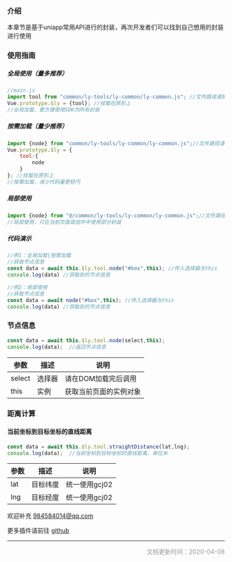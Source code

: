 ### 介绍

本章节是基于uniapp常用API进行的封装，再次开发者们可以找到自己想用的封装进行使用



### 使用指南

##### 全局使用（量多推荐）

```js
//main.js
import tool from "common/ly-tools/ly-common/ly-common.js"; //文件路径请换成本地路径
Vue.prototype.$ly = {tool}; //挂载在原形上
//全局加载，更方便使用SDK内所有封装
```

##### 按需加载（量少推荐）

```js
import {node} from "common/ly-tools/ly-common/ly-common.js";//文件路径请换成本地路径
Vue.prototype.$ly = {
    tool:{
        node
    }
}; //挂载在原形上
//按需加载，减少代码量更轻巧
```
##### 局部使用

```js
import {node} from "@/common/ly-tools/ly-common/ly-common.js";//文件路径请换成本地路径
//局部使用，只在当前页面或组件中使用部分封装
```


##### 代码演示

```js
//例1：全局加载|按需加载
//获取节点信息
const data = await this.$ly.tool.node("#box",this); //传入选择器与this
console.log(data) //获取到的节点信息

//例2：局部使用
//获取节点信息
const data = await node("#box",this); //传入选择器与this
console.log(data) //获取到的节点信息
```



### 节点信息


```js
const data = await this.$ly.tool.node(select,this);
console.log(data);	//返回节点信息
```

| 参数   | 描述   | 说明                   |
| ------ | ------ | ---------------------- |
| select | 选择器 | 请在DOM加载完后调用    |
| this   | 实例   | 获取当前页面的实例对象 |



### 距离计算

#### 当前坐标到目标坐标的直线距离

```js
const data = await this.$ly.tool.straightDistance(lat,lng);
console.log(data);	//当前坐标到目标坐标的直线距离，单位米
```

| 参数 | 描述     | 说明          |
| ---- | -------- | ------------- |
| lat  | 目标纬度 | 统一使用gcj02 |
| lng  | 目标经度 | 统一使用gcj02 |







欢迎补充  984584014@qq.com 

更多插件请前往 [github](https://github.com/web-liuyang/uni-app-tools)

------

<p style="text-align:right;font-size:14px;color:#999999;">文档更新时间：2020-04-08</p>